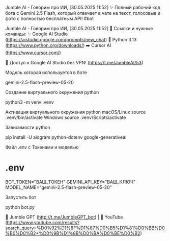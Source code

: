 Jumble AI - Говорим про ИИ, [30.05.2025 11:52]
✨ Полный рабочий код бота с Gemini 2.5 Flash, который отвечает в чате на текст, голосовые и фото c полностью бесплатным API! #bot

Jumble AI - Говорим про ИИ, [30.05.2025 11:52]
📎 Ссылки и нужные команды:
   ✨ Google AI Studio (https://aistudio.google.com/prompts/new_chat)
   🐍 Python 3.13 (https://www.python.org/downloads/)
   ➡️ Cursor AI (https://www.cursor.com/)

🚨 Доступ к Google AI Studio без VPN! (https://t.me/JumbleAI/53)

Модель которая используется в боте

gemini-2.5-flash-preview-05-20

Создание виртуального окружения python

python3 -m venv .venv

Активация виртуального окружения python
macOS/Linux 
source .venv/bin/activate
Windows 
source .venv\Scripts\activate

Зависимости python

pip install -U aiogram python-dotenv google-generativeai

Файл .env с Токенами и моделью

# .env
BOT_TOKEN="ВАШ_ТОКЕН"
GEMINI_API_KEY="ВАШ_КЛЮЧ"
MODEL_NAME="gemini-2.5-flash-preview-05-20"

Запустить бот

python bot.py

🧩 Jumble GPT (http://t.me/JumbleGPT_bot) | 📱 YouTube (https://www.youtube.com/results?search_query=%D0%92%D1%8F%D1%87%D0%B5%D1%81%D0%BB%D0%B0%D0%B2+%D0%9B%D1%8B%D0%BA%D0%BE%D0%B2)